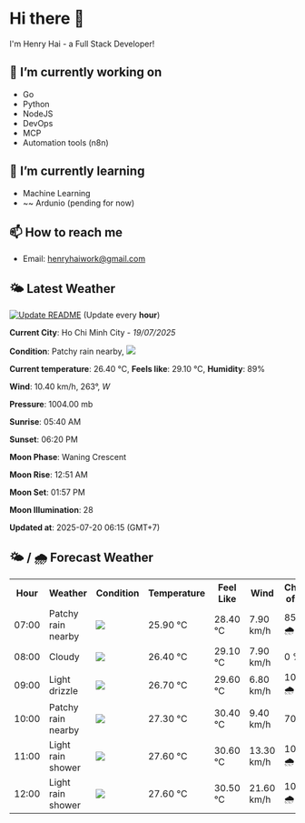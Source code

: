 # Hi there 👋

I'm Henry Hai - a Full Stack Developer!

## 🔭 I’m currently working on

- Go
- Python
- NodeJS
- DevOps
- MCP
- Automation tools (n8n)

## 🌱 I’m currently learning

- Machine Learning
- ~~ Ardunio (pending for now)

## 📫 How to reach me

- Email: <henryhaiwork@gmail.com>

## 🌤️ Latest Weather
[![Update README](https://github.com/henry0hai/henry0hai/actions/workflows/udpateReadme.yml/badge.svg)](https://github.com/henry0hai/henry0hai/actions/workflows/udpateReadme.yml)
(Update every **hour**)
<!-- CURRENT_WEATHER:START -->
**Current City**: Ho Chi Minh City - *19/07/2025*

**Condition**: Patchy rain nearby, <img src="https://cdn.weatherapi.com/weather/64x64/day/176.png"/>

**Current temperature**: 26.40 °C, **Feels like**: 29.10 °C, **Humidity**: 89%

**Wind**: 10.40 km/h, 263°, *W*

**Pressure**: 1004.00 mb

**Sunrise**: 05:40 AM

**Sunset**: 06:20 PM

**Moon Phase**: Waning Crescent

**Moon Rise**: 12:51 AM

**Moon Set**: 01:57 PM

**Moon Illumination**: 28

**Updated at**: 2025-07-20 06:15 (GMT+7)<!-- CURRENT_WEATHER:END -->

## 🌤️ / 🌧️ Forecast Weather
<!-- FORECAST_WEATHER:START -->
<table>
		<tr>
			<th>Hour</th>
			<th>Weather</th>
			<th>Condition</th>
			<th>Temperature</th>
			<th>Feel Like</th>
			<th>Wind</th>
			<th>Chance of Rain</th>
		</tr>
				<tr>
					<td>07:00</td>
					<td>Patchy rain nearby</td>
					<td><img src='https://cdn.weatherapi.com/weather/64x64/day/176.png'/></td>
					<td>25.90 °C</td>
					<td>28.40 °C</td>
					<td>7.90 km/h</td>
					<td>85 % 🌧️</td>
				</tr>
				<tr>
					<td>08:00</td>
					<td>Cloudy </td>
					<td><img src='https://cdn.weatherapi.com/weather/64x64/day/119.png'/></td>
					<td>26.40 °C</td>
					<td>29.10 °C</td>
					<td>7.90 km/h</td>
					<td>0 %</td>
				</tr>
				<tr>
					<td>09:00</td>
					<td>Light drizzle</td>
					<td><img src='https://cdn.weatherapi.com/weather/64x64/day/266.png'/></td>
					<td>26.70 °C</td>
					<td>29.60 °C</td>
					<td>6.80 km/h</td>
					<td>100 % 🌧️</td>
				</tr>
				<tr>
					<td>10:00</td>
					<td>Patchy rain nearby</td>
					<td><img src='https://cdn.weatherapi.com/weather/64x64/day/176.png'/></td>
					<td>27.30 °C</td>
					<td>30.40 °C</td>
					<td>9.40 km/h</td>
					<td>70 %</td>
				</tr>
				<tr>
					<td>11:00</td>
					<td>Light rain shower</td>
					<td><img src='https://cdn.weatherapi.com/weather/64x64/day/353.png'/></td>
					<td>27.60 °C</td>
					<td>30.60 °C</td>
					<td>13.30 km/h</td>
					<td>100 % 🌧️</td>
				</tr>
				<tr>
					<td>12:00</td>
					<td>Light rain shower</td>
					<td><img src='https://cdn.weatherapi.com/weather/64x64/day/353.png'/></td>
					<td>27.60 °C</td>
					<td>30.50 °C</td>
					<td>21.60 km/h</td>
					<td>100 % 🌧️</td>
				</tr>
</table>
<!-- FORECAST_WEATHER:END -->
